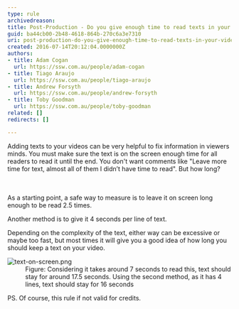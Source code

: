 ```yaml
---
type: rule
archivedreason: 
title: Post-Production - Do you give enough time to read texts in your videos?
guid: ba44cb00-2b48-4618-864b-270c6a3e7310
uri: post-production-do-you-give-enough-time-to-read-texts-in-your-videos
created: 2016-07-14T20:12:04.0000000Z
authors:
- title: Adam Cogan
  url: https://ssw.com.au/people/adam-cogan
- title: Tiago Araujo
  url: https://ssw.com.au/people/tiago-araujo
- title: Andrew Forsyth
  url: https://ssw.com.au/people/andrew-forsyth
- title: Toby Goodman
  url: https://ssw.com.au/people/toby-goodman
related: []
redirects: []

---
```



​​Adding texts to your videos can be very helpful to fix information in viewers minds. You must make sure the text is on the screen&#160;enough time for all readers to read it until the end. You don't want comments like &quot;Leave more time for text, almost all of them I didn’t have time to read&quot;. But how long? &#160;<br>
<br><excerpt class='endintro'></excerpt><br>
<p>As a starting point, a&#160;safe way to measure is to&#160;leave it on screen long enough to be&#160;read&#160;2.5 times.&#160;<br></p><p>Another method is to give it 4 seconds per line of text.<br></p><p>Depending on the complexity of the text, either way&#160;can be excessive or maybe&#160;too fast, but most times it will give you a good idea of how long you should keep a text on your video.<br></p><dl class="image"><dt><img src="/PublishingImages/text-on-screen.png" alt="text-on-screen.png" /></dt><dd>Figure&#58; Considering it takes around 7 seconds to read this, text should stay for around 17.5 seconds. Using the second method, as it has 4 lines, text should stay for 16 seconds​<br></dd></dl><p>PS. Of course, this rule if&#160;not valid for credits.</p>


